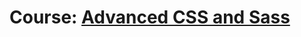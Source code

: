 <!DOCTYPE html>
<html lang="en">

<head>
  <meta charset="UTF-8">
  <meta name="viewport" content="width=device-width, initial-scale=1.0">
</head>

<body>
  <h1>Course: <a href="https://www.udemy.com/course/advanced-css-and-sass/">Advanced CSS and Sass</a></h1>

</body>

</html>
